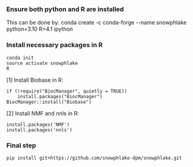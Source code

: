 ### Ensure both python and R are installed
This can be done by:
conda create -c conda-forge --name snowphlake python=3.10 R=4.1 ipython

### Install necessary packages in R
```
conda init
source activate snowphlake
R
```

[1] Install Biobase in R:
```
if (!require("BiocManager", quietly = TRUE))
    install.packages("BiocManager")
BiocManager::install("Biobase")
```
[2] Install NMF and nnls in R:
```
install.packages('NMF')
install.packages('nnls')
```
### Final step
```
pip install git+https://github.com/snowphlake-dpm/snowphlake.git
```

